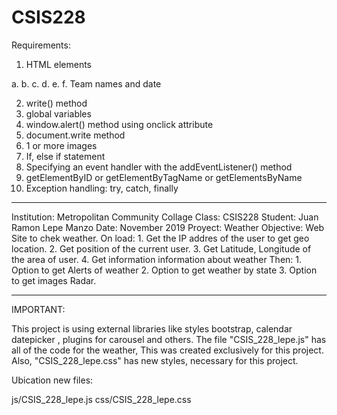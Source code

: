 # CSIS228

Requirements:

1.  HTML elements 

a.  <!DOCTYPE html>
b.  <html> </html>
c.  <head> </head>
d.  <title> </title>
e.  <body> </body>
f.  Team names and date

2.  write() method
3.  global variables
4.  window.alert() method using onclick attribute
5.  document.write method
6.  1 or more images
7.  If, else if statement
8.  Specifying an event handler with the addEventListener() method
9.  getElementByID or getElementByTagName or getElementsByName
10.  Exception handling: try, catch, finally

-------------------------------------------------

Institution: Metropolitan Community Collage
Class: CSIS228
Student: Juan Ramon Lepe Manzo
Date: November 2019
Proyect: Weather
Objective: Web Site to chek weather. 
	On load:
		1. Get the IP addres of the user to get geo location.
		2. Get position of the current user.
		3. Get Latitude, Longitude of the area of user.
		4. Get information information about weather
	Then:
		1. Option to get Alerts of weather
		2. Option to get weather by state
		3. Option to get images Radar.

--------------------------------------------------
IMPORTANT:

This project is using external libraries like styles bootstrap, calendar datepicker , plugins for carousel and others.
The file "CSIS_228_lepe.js" has all of the code for the weather, This was created exclusively for this project.
Also, "CSIS_228_lepe.css" has new styles, necessary for this project.

Ubication new files:

js/CSIS_228_lepe.js
css/CSIS_228_lepe.css
